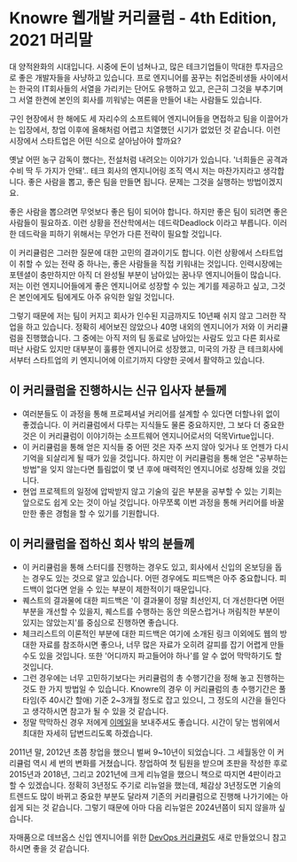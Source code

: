 # Knowre 웹개발 커리큘럼 - 4th Edition, 2021 머리말

대 양적완화의 시대입니다. 시중에 돈이 넘쳐나고, 많은 테크기업들이 막대한 투자금으로 좋은 개발자들을 사냥하고 있습니다. 프로 엔지니어를 꿈꾸는 취업준비생들 사이에서는 한국의 IT회사들의 서열을 가리키는 단어도 유행하고 있고, 은근히 그것을 부추기며 그 서열 한켠에 본인의 회사를 끼워넣는 여론을 만들어 내는 사람들도 있습니다.

구인 현장에서 한 해에도 세 자리수의 소프트웨어 엔지니어들을 면접하고 팀을 이끌어가는 입장에서, 창업 이후에 올해처럼 어렵고 치열했던 시기가 없었던 것 같습니다. 이런 시장에서 스타트업은 어떤 식으로 살아남아야 할까요?

옛날 어떤 농구 감독이 했다는, 전설처럼 내려오는 이야기가 있습니다. '너희들은 공격과 수비 딱 두 가지가 안돼'.. 테크 회사의 엔지니어링 조직 역시 저는 마찬가지라고 생각합니다. 좋은 사람을 뽑고, 좋은 팀을 만들면 됩니다. 문제는 그것을 실행하는 방법이겠지요.

좋은 사람을 뽑으려면 무엇보다 좋은 팀이 되어야 합니다. 하지만 좋은 팀이 되려면 좋은 사람들이 필요하죠. 이런 상황을 전산학에서는 데드락Deadlock 이라고 부릅니다. 이러한 데드락을 피하기 위해서는 무언가 다른 전략이 필요할 것입니다.

이 커리큘럼은 그러한 질문에 대한 고민의 결과이기도 합니다. 이런 상황에서 스타트업이 취할 수 있는 전략 중 하나는, 좋은 사람들을 직접 키워내는 것입니다. 인력시장에는 포텐셜이 충만하지만 아직 더 완성될 부분이 남아있는 꿈나무 엔지니어들이 많습니다. 저는 이런 엔지니어들에게 좋은 엔지니어로 성장할 수 있는 계기를 제공하고 싶고, 그것은 본인에게도 팀에게도 아주 유익한 일일 것입니다.

그렇기 때문에 저는 팀이 커지고 회사가 인수된 지금까지도 10년째 쉬지 않고 그러한 작업을 하고 있습니다. 정확히 세어보진 않았으나 40명 내외의 엔지니어가 저와 이 커리큘럼을 진행했습니다. 그 중에는 아직 저의 팀 동료로 남아있는 사람도 있고 다른 회사로 떠난 사람도 있지만 대부분이 훌륭한 엔지니어로 성장했고, 미국의 가장 큰 테크회사에서부터 스타트업의 키 엔지니어에 이르기까지 다양한 곳에서 활약하고 있습니다.

## 이 커리큘럼을 진행하시는 신규 입사자 분들께

- 여러분들도 이 과정을 통해 프로페셔널 커리어를 설계할 수 있다면 더할나위 없이 좋겠습니다. 이 커리큘럼에서 다루는 지식들도 물론 중요하지만, 그 보다 더 중요한 것은 이 커리큘럼이 이야기하는 소프트웨어 엔지니어로서의 덕목Virtue입니다.
- 이 커리큘럼을 통해 얻은 지식들 중 어떤 것은 자주 쓰지 않아 잊거나 또 언젠가 다시 기억을 되살리게 될 때가 있을 것입니다. 하지만 이 커리큘럼을 통해 얻은 "공부하는 방법"을 잊지 않는다면 틀림없이 몇 년 후에 매력적인 엔지니어로 성장해 있을 것입니다.
- 현업 프로젝트의 일정에 압박받지 않고 기술의 깊은 부분을 공부할 수 있는 기회는 앞으로도 쉽게 오는 것이 아닐 것입니다. 아무쪼록 이번 과정을 통해 커리어를 바꿀만한 좋은 경험을 할 수 있기를 기원합니다.

## 이 커리큘럼을 접하신 회사 밖의 분들께

- 이 커리큘럼을 통해 스터디를 진행하는 경우도 있고, 회사에서 신입의 온보딩을 돕는 경우도 있는 것으로 알고 있습니다. 어떤 경우에도 피드백은 아주 중요합니다. 피드백이 없다면 얻을 수 있는 부분이 제한적이기 때문입니다.
- 퀘스트의 결과물에 대한 피드백은 '이 결과물이 정말 최선인지, 더 개선한다면 어떤 부분을 개선할 수 있을지, 퀘스트를 수행하는 동안 의문스럽거나 꺼림칙한 부분이 있지는 않았는지'를 중심으로 진행하면 좋습니다.
- 체크리스트의 이론적인 부분에 대한 피드백은 여기에 소개된 링크 이외에도 웹의 방대한 자료를 참조하시면 좋으나, 너무 많은 자료가 오히려 갈피를 잡기 어렵게 만들 수도 있을 것입니다. 또한 '어디까지 파고들어야 하나'를 알 수 없어 막막하기도 할 것입니다.
- 그런 경우에는 너무 고민하기보다는 커리큘럼의 총 수행기간을 정해 놓고 진행하는 것도 한 가지 방법일 수 있습니다. Knowre의 경우 이 커리큘럼의 총 수행기간은 풀타임(주 40시간 할애) 기준 2~3개월 정도로 잡고 있으니, 그 정도의 시간을 들인다고 생각하시면 참고가 될 수 있을 것 같습니다.
- 정말 막막하신 경우 저에게 [이메일](mailto:kivoloid@gmail.com)을 보내주셔도 좋습니다. 시간이 닿는 범위에서 최대한 자세히 답변드리도록 하겠습니다.

2011년 말, 2012년 초쯤 창업을 했으니 벌써 9~10년이 되었습니다. 그 세월동안 이 커리큘럼 역시 세 번의 변화를 거쳤습니다. 창업하여 첫 팀원을 받으며 초판을 작성한 후로 2015년과 2018년, 그리고 2021년에 크게 리뉴얼을 했으니 책으로 따지면 4판이라고 할 수 있겠습니다. 정확히 3년정도 주기로 리뉴얼을 했는데, 체감상 3년정도면 기술의 트렌드도 많이 바뀌고 중요한 부분도 달라져 기존의 커리큘럼으로 진행해 나가기에는 아쉽게 되는 것 같습니다. 그렇기 때문에 아마 다음 리뉴얼은 2024년쯤이 되지 않을까 싶습니다.

자매품으로 데브옵스 신입 엔지니어를 위한 [DevOps 커리큘럼](https://github.com/Knowre-Dev/DevOpsCurriculum)도 새로 만들었으니 참고하시면 좋을 것 같습니다.
